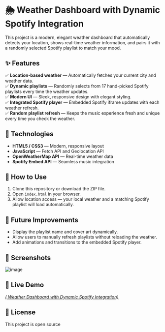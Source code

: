 # 🌦️ Weather Dashboard with Dynamic Spotify Integration

This project is a modern, elegant weather dashboard that automatically detects your location, shows real-time weather information, and pairs it with a randomly selected Spotify playlist to match your mood.

## ✨ Features
✅ **Location-based weather** — Automatically fetches your current city and weather data.  
✅ **Dynamic playlists** — Randomly selects from 17 hand-picked Spotify playlists every time the weather updates.  
✅ **Modern UI** — Sleek, responsive design with elegant styling.  
✅ **Integrated Spotify player** — Embedded Spotify iframe updates with each weather refresh.  
✅ **Random playlist refresh** — Keeps the music experience fresh and unique every time you check the weather.

## 🚀 Technologies
- **HTML5 / CSS3** — Modern, responsive layout
- **JavaScript** — Fetch API and Geolocation API
- **OpenWeatherMap API** — Real-time weather data
- **Spotify Embed API** — Seamless music integration

## 📁 How to Use
1. Clone this repository or download the ZIP file.
2. Open `index.html` in your browser.
3. Allow location access — your local weather and a matching Spotify playlist will load automatically.

## 🎨 Future Improvements
- Display the playlist name and cover art dynamically.
- Allow users to manually refresh playlists without reloading the weather.
- Add animations and transitions to the embedded Spotify player.

## 📸 Screenshots
![image](https://github.com/user-attachments/assets/ccdb85a4-60c0-45f3-acb4-48da95407a7b)



## 🔗 Live Demo
[*( Weather Dashboard with Dynamic Spotify Integration)*](https://vinoth-46.github.io/wheather/)

## 📜 License
This project is open source 
